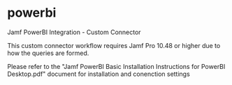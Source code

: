 # powerbi
Jamf PowerBI Integration - Custom Connector

This custom connector workflow requires Jamf Pro 10.48 or higher due to how the queries are formed.

Please refer to the "Jamf PowerBI Basic Installation Instructions for PowerBI Desktop.pdf" document for installation and conenction settings
